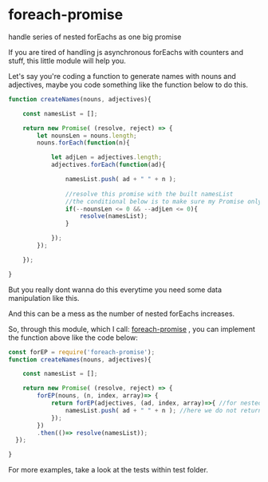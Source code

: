 # foreach-promise
handle series of nested forEachs as one big promise

If you are tired of handling js asynchronous forEachs with counters and stuff, this little module will help you.

Let's say you're coding a function to generate names with nouns and adjectives, maybe you code something like the function below to do this.

```javascript
function createNames(nouns, adjectives){

    const namesList = [];

    return new Promise( (resolve, reject) => {
        let nounsLen = nouns.length;
        nouns.forEach(function(n){

            let adjLen = adjectives.length;
            adjectives.forEach(function(ad){

                namesList.push( ad + " " + n );
                
                //resolve this promise with the built namesList
                //the conditional below is to make sure my Promise only will resolve when all data is processed
                if(--nounsLen <= 0 && --adjLen <= 0){
                    resolve(namesList);
                }

            });
        });

    });

}
```

But you really dont wanna do this everytime you need some data manipulation like this.

And this can be a mess as the number of nested forEachs increases.

So, through this module, which I call: [foreach-promise](https://github.com/vmvini/foreach-promise/) , you can implement the function above like the code below:

```javascript
const forEP = require('foreach-promise');
function createNames(nouns, adjectives){

    const namesList = [];

    return new Promise( (resolve, reject) => {
        forEP(nouns, (n, index, array)=> {
            return forEP(adjectives, (ad, index, array)=>{ //for nested forEP, we should return a promise. and forEP returns that promise.
                namesList.push( ad + " " + n ); //here we do not return a promise, as we dont want more nested forEP
            });
        })
        .then(()=> resolve(namesList));
  });

}
```

For more examples, take a look at the tests within test folder.
